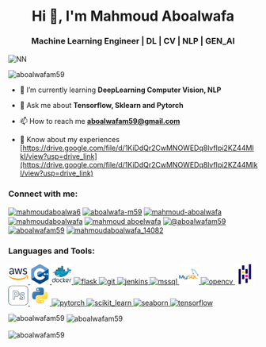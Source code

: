 <h1 align="center">Hi 👋, I'm Mahmoud Aboalwafa</h1>
<h3 align="center">Machine Learning Engineer | DL | CV | NLP | GEN_AI </h3>
<img align="center" alt="NN" width="1000" height="350" src="https://i.pinimg.com/originals/b5/d3/69/b5d3692a872936d05a3d770e5327c6ec.gif">

<p align="left"> <img src="https://komarev.com/ghpvc/?username=aboalwafam59&label=Profile%20views&color=0e75b6&style=flat" alt="aboalwafam59" /> </p>

- 🌱 I’m currently learning **DeepLearning Computer Vision, NLP**

- 💬 Ask me about **Tensorflow, Sklearn and Pytorch**

- 📫 How to reach me **aboalwafam59@gmail.com**

- 📄 Know about my experiences [https://drive.google.com/file/d/1KiDdQr2CwMNOWEDq8lvfIpi2KZ44MIkI/view?usp=drive_link](https://drive.google.com/file/d/1KiDdQr2CwMNOWEDq8lvfIpi2KZ44MIkI/view?usp=drive_link)

<h3 align="left">Connect with me:</h3>
<p align="left">
<a href="https://twitter.com/mahmoudaboalwa6" target="blank"><img align="center" src="https://raw.githubusercontent.com/rahuldkjain/github-profile-readme-generator/master/src/images/icons/Social/twitter.svg" alt="mahmoudaboalwa6" height="30" width="40" /></a>
<a href="https://linkedin.com/in/aboalwafa-m59" target="blank"><img align="center" src="https://raw.githubusercontent.com/rahuldkjain/github-profile-readme-generator/master/src/images/icons/Social/linked-in-alt.svg" alt="aboalwafa-m59" height="30" width="40" /></a>
<a href="https://stackoverflow.com/users/17404967/mahmoud-aboalwafa" target="blank"><img align="center" src="https://raw.githubusercontent.com/rahuldkjain/github-profile-readme-generator/master/src/images/icons/Social/stack-overflow.svg" alt="mahmoud-aboalwafa" height="30" width="40" /></a>
<a href="https://kaggle.com/mahmoudaboalwafa" target="blank"><img align="center" src="https://raw.githubusercontent.com/rahuldkjain/github-profile-readme-generator/master/src/images/icons/Social/kaggle.svg" alt="mahmoudaboalwafa" height="30" width="40" /></a>
<a href="https://www.facebook.com/profile.php?id=100010177501374" target="blank"><img align="center" src="https://raw.githubusercontent.com/rahuldkjain/github-profile-readme-generator/master/src/images/icons/Social/facebook.svg" alt="mahmoud aboelwafa" height="30" width="40" /></a>
<a href="https://www.hackerrank.com/profile/aboalwafam59" target="blank"><img align="center" src="https://raw.githubusercontent.com/rahuldkjain/github-profile-readme-generator/master/src/images/icons/Social/hackerrank.svg" alt="@aboalwafam59" height="30" width="40" /></a>
<a href="https://www.leetcode.com/aboalwafam59" target="blank"><img align="center" src="https://raw.githubusercontent.com/rahuldkjain/github-profile-readme-generator/master/src/images/icons/Social/leet-code.svg" alt="aboalwafam59" height="30" width="40" /></a>
<a href="https://discord.gg/mahmoudaboalwafa_14082" target="blank"><img align="center" src="https://raw.githubusercontent.com/rahuldkjain/github-profile-readme-generator/master/src/images/icons/Social/discord.svg" alt="mahmoudaboalwafa_14082" height="30" width="40" /></a>
</p>

<h3 align="left">Languages and Tools:</h3>
<p align="left"> <a href="https://aws.amazon.com" target="_blank" rel="noreferrer"> <img src="https://raw.githubusercontent.com/devicons/devicon/master/icons/amazonwebservices/amazonwebservices-original-wordmark.svg" alt="aws" width="40" height="40"/> </a><a href="https://www.w3schools.com/cpp/" target="_blank" rel="noreferrer"> <img src="https://raw.githubusercontent.com/devicons/devicon/master/icons/cplusplus/cplusplus-original.svg" alt="cplusplus" width="40" height="40"/> </a> <a href="https://www.docker.com/" target="_blank" rel="noreferrer"> <img src="https://raw.githubusercontent.com/devicons/devicon/master/icons/docker/docker-original-wordmark.svg" alt="docker" width="40" height="40"/> </a> <a href="https://flask.palletsprojects.com/" target="_blank" rel="noreferrer"> <img src="https://www.vectorlogo.zone/logos/pocoo_flask/pocoo_flask-icon.svg" alt="flask" width="40" height="40"/> </a> <a href="https://git-scm.com/" target="_blank" rel="noreferrer"> <img src="https://www.vectorlogo.zone/logos/git-scm/git-scm-icon.svg" alt="git" width="40" height="40"/> </a> <a href="https://www.jenkins.io" target="_blank" rel="noreferrer"> <img src="https://www.vectorlogo.zone/logos/jenkins/jenkins-icon.svg" alt="jenkins" width="40" height="40"/> </a> <a href="https://www.microsoft.com/en-us/sql-server" target="_blank" rel="noreferrer"> <img src="https://www.svgrepo.com/show/303229/microsoft-sql-server-logo.svg" alt="mssql" width="40" height="40"/> </a> <a href="https://www.mysql.com/" target="_blank" rel="noreferrer"> <img src="https://raw.githubusercontent.com/devicons/devicon/master/icons/mysql/mysql-original-wordmark.svg" alt="mysql" width="40" height="40"/> </a> <a href="https://opencv.org/" target="_blank" rel="noreferrer"> <img src="https://www.vectorlogo.zone/logos/opencv/opencv-icon.svg" alt="opencv" width="40" height="40"/> </a> <a href="https://pandas.pydata.org/" target="_blank" rel="noreferrer"> <img src="https://raw.githubusercontent.com/devicons/devicon/2ae2a900d2f041da66e950e4d48052658d850630/icons/pandas/pandas-original.svg" alt="pandas" width="40" height="40"/> </a> <a href="https://www.photoshop.com/en" target="_blank" rel="noreferrer"> <img src="https://raw.githubusercontent.com/devicons/devicon/master/icons/photoshop/photoshop-line.svg" alt="photoshop" width="40" height="40"/> </a> <a href="https://www.python.org" target="_blank" rel="noreferrer"> <img src="https://raw.githubusercontent.com/devicons/devicon/master/icons/python/python-original.svg" alt="python" width="40" height="40"/> </a> <a href="https://pytorch.org/" target="_blank" rel="noreferrer"> <img src="https://www.vectorlogo.zone/logos/pytorch/pytorch-icon.svg" alt="pytorch" width="40" height="40"/> </a> <a href="https://scikit-learn.org/" target="_blank" rel="noreferrer"> <img src="https://upload.wikimedia.org/wikipedia/commons/0/05/Scikit_learn_logo_small.svg" alt="scikit_learn" width="40" height="40"/> </a> <a href="https://seaborn.pydata.org/" target="_blank" rel="noreferrer"> <img src="https://seaborn.pydata.org/_images/logo-mark-lightbg.svg" alt="seaborn" width="40" height="40"/> </a> <a href="https://www.tensorflow.org" target="_blank" rel="noreferrer"> <img src="https://www.vectorlogo.zone/logos/tensorflow/tensorflow-icon.svg" alt="tensorflow" width="40" height="40"/> </a> </p>

<p><img align="left" src="https://github-readme-stats.vercel.app/api/top-langs?username=aboalwafam59&show_icons=true&locale=en&layout=compact" alt="aboalwafam59" /></p>

<p>&nbsp;<img align="center" src="https://github-readme-stats.vercel.app/api?username=aboalwafam59&show_icons=true&locale=en" alt="aboalwafam59" /></p>

<p><img align="center" src="https://github-readme-streak-stats.herokuapp.com/?user=aboalwafam59&" alt="aboalwafam59" /></p>
